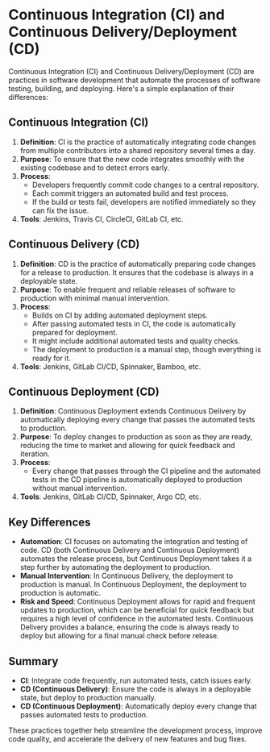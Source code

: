 # Continuous Integration (CI) and Continuous Delivery/Deployment (CD)

Continuous Integration (CI) and Continuous Delivery/Deployment (CD) are practices in software development that automate the processes of software testing, building, and deploying. Here's a simple explanation of their differences:

## Continuous Integration (CI)

1. **Definition**: CI is the practice of automatically integrating code changes from multiple contributors into a shared repository several times a day.
2. **Purpose**: To ensure that the new code integrates smoothly with the existing codebase and to detect errors early.
3. **Process**:
   - Developers frequently commit code changes to a central repository.
   - Each commit triggers an automated build and test process.
   - If the build or tests fail, developers are notified immediately so they can fix the issue.
4. **Tools**: Jenkins, Travis CI, CircleCI, GitLab CI, etc.

## Continuous Delivery (CD)

1. **Definition**: CD is the practice of automatically preparing code changes for a release to production. It ensures that the codebase is always in a deployable state.
2. **Purpose**: To enable frequent and reliable releases of software to production with minimal manual intervention.
3. **Process**:
   - Builds on CI by adding automated deployment steps.
   - After passing automated tests in CI, the code is automatically prepared for deployment.
   - It might include additional automated tests and quality checks.
   - The deployment to production is a manual step, though everything is ready for it.
4. **Tools**: Jenkins, GitLab CI/CD, Spinnaker, Bamboo, etc.

## Continuous Deployment (CD)

1. **Definition**: Continuous Deployment extends Continuous Delivery by automatically deploying every change that passes the automated tests to production.
2. **Purpose**: To deploy changes to production as soon as they are ready, reducing the time to market and allowing for quick feedback and iteration.
3. **Process**:
   - Every change that passes through the CI pipeline and the automated tests in the CD pipeline is automatically deployed to production without manual intervention.
4. **Tools**: Jenkins, GitLab CI/CD, Spinnaker, Argo CD, etc.

## Key Differences

- **Automation**: CI focuses on automating the integration and testing of code. CD (both Continuous Delivery and Continuous Deployment) automates the release process, but Continuous Deployment takes it a step further by automating the deployment to production.
- **Manual Intervention**: In Continuous Delivery, the deployment to production is manual. In Continuous Deployment, the deployment to production is automatic.
- **Risk and Speed**: Continuous Deployment allows for rapid and frequent updates to production, which can be beneficial for quick feedback but requires a high level of confidence in the automated tests. Continuous Delivery provides a balance, ensuring the code is always ready to deploy but allowing for a final manual check before release.

## Summary

- **CI**: Integrate code frequently, run automated tests, catch issues early.
- **CD (Continuous Delivery)**: Ensure the code is always in a deployable state, but deploy to production manually.
- **CD (Continuous Deployment)**: Automatically deploy every change that passes automated tests to production.

These practices together help streamline the development process, improve code quality, and accelerate the delivery of new features and bug fixes.
